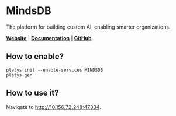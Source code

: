 # MindsDB

The platform for building custom AI, enabling smarter organizations. 

**[Website](http://mindsdb.com)** | **[Documentation](https://docs.mindsdb.com/what-is-mindsdb)** | **[GitHub](https://github.com/mindsdb/mindsdb)**

## How to enable?

```
platys init --enable-services MINDSDB
platys gen
```

## How to use it?

Navigate to <http://10.156.72.248:47334>.